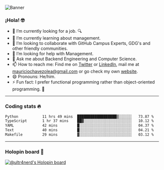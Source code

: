 ![Banner](banner.gif)

### ¡Hola! 🤓

- 🔭 I’m currently looking for a job. 🔍
- 🌱 I’m currently learning about management.
- 👯 I’m looking to collaborate with GitHub Campus Experts, GDG's and other friendly communities.
- 🤔 I’m looking for help with Management.
- 💬 Ask me about Backend Engineering and Computer Science.
- 📫 How to reach me: Find me on [Twitter](https://twitter.com/ultr4nerd) or [LinkedIn](https://www.linkedin.com/in/ultr4nerd), mail me at [mauriciochavezolea@gmail.com](mailto:mauriciochavezolea@gmail.com) or go check my own [website](https://mauriciochavez.dev).
- 😄 Pronouns: He/him. 
- ⚡ Fun fact: I prefer functional programming rather than object-oriented programming. 🤭
---

### Coding stats 🔥

<!--START_SECTION:waka-->

```txt
Python           11 hrs 49 mins  ██████████████████▒░░░░░░   73.87 %
TypeScript       1 hr 37 mins    ██▓░░░░░░░░░░░░░░░░░░░░░░   10.12 %
YAML             42 mins         █░░░░░░░░░░░░░░░░░░░░░░░░   04.37 %
Text             40 mins         █░░░░░░░░░░░░░░░░░░░░░░░░   04.21 %
Makefile         29 mins         ▓░░░░░░░░░░░░░░░░░░░░░░░░   03.12 %
```

<!--END_SECTION:waka-->

---

### Holopin board 🦖

[![@ultr4nerd's Holopin board](https://holopin.me/ultr4nerd)](https://holopin.io/@ultr4nerd)
